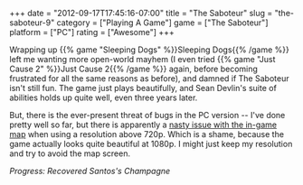 +++
date = "2012-09-17T17:45:16-07:00"
title = "The Saboteur"
slug = "the-saboteur-9"
category = ["Playing A Game"]
game = ["The Saboteur"]
platform = ["PC"]
rating = ["Awesome"]
+++

Wrapping up {{% game "Sleeping Dogs" %}}Sleeping Dogs{{% /game %}} left me wanting more open-world mayhem (I even tried {{% game "Just Cause 2" %}}Just Cause 2{{% /game %}} again, before becoming frustrated for all the same reasons as before), and damned if The Saboteur isn't still fun.  The game just plays beautifully, and Sean Devlin's suite of abilities holds up quite well, even three years later.

But, there is the ever-present threat of bugs in the PC version -- I've done pretty well so far, but there is apparently a <a href="http://forum.ea.com/eaforum/posts/list/4593240.page">nasty issue with the in-game map</a> when using a resolution above 720p.  Which is a shame, because the game actually looks quite beautiful at 1080p.  I might just keep my resolution and try to avoid the map screen.

<i>Progress: Recovered Santos's Champagne</i>